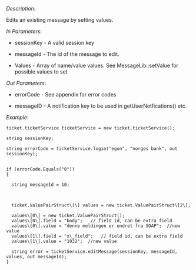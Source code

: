 <properties date="2016-06-24"
SortOrder="144"
/>

*Description*:

Edits an existing message by setting values.

           

*In Parameters*:

* sessionKey            - A valid session key

* messageId             - The id of the message to edit.

* Values                   - Array of name/value values. See MessageLib::setValue for possible values to set

 

*Out Parameters*:

* errorCode  - See appendix for error codes

* messageID            - A notification key to be used in getUserNotfications() etc.

 

*Example*:
```
ticket.ticketService ticketService = new ticket.ticketService();

string sessionKey;

string errorCode = ticketService.login("egon", "norges bank", out sessionKey);


if (errorCode.Equals("0"))
{

  string messageId = 10;

 

  ticket.ValuePairStruct\[\] values = new ticket.ValuePairStruct\[2\];

  values\[0\] = new ticket.ValuePairStruct();
  values\[0\].field = "body";   // field id, can be extra field
  values\[0\].value = "denne meldingen er endret fra SOAP";  //new value
  values\[1\].field = "x\_field";   // field id, can be extra field
  values\[1\].value = "1032";  //new value 

  string error = ticketService.editMessage(sessionKey, messageId, values, out messageId);
}
```